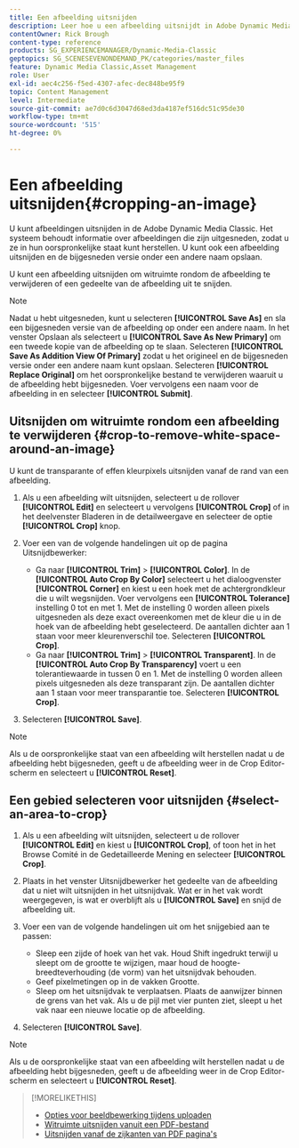 ```yaml
---
title: Een afbeelding uitsnijden
description: Leer hoe u een afbeelding uitsnijdt in Adobe Dynamic Media Classic.
contentOwner: Rick Brough
content-type: reference
products: SG_EXPERIENCEMANAGER/Dynamic-Media-Classic
geptopics: SG_SCENESEVENONDEMAND_PK/categories/master_files
feature: Dynamic Media Classic,Asset Management
role: User
exl-id: aec4c256-f5ed-4307-afec-dec848be95f9
topic: Content Management
level: Intermediate
source-git-commit: ae7d0c6d3047d68ed3da4187ef516dc51c95de30
workflow-type: tm+mt
source-wordcount: '515'
ht-degree: 0%

---
```


# Een afbeelding uitsnijden{#cropping-an-image}

U kunt afbeeldingen uitsnijden in de Adobe Dynamic Media Classic. Het systeem behoudt informatie over afbeeldingen die zijn uitgesneden, zodat u ze in hun oorspronkelijke staat kunt herstellen. U kunt ook een afbeelding uitsnijden en de bijgesneden versie onder een andere naam opslaan.

U kunt een afbeelding uitsnijden om witruimte rondom de afbeelding te verwijderen of een gedeelte van de afbeelding uit te snijden.

>[!NOTE]
>
>Nadat u hebt uitgesneden, kunt u selecteren **[!UICONTROL Save As]** en sla een bijgesneden versie van de afbeelding op onder een andere naam. In het venster Opslaan als selecteert u **[!UICONTROL Save As New Primary]** om een tweede kopie van de afbeelding op te slaan. Selecteren **[!UICONTROL Save As Addition View Of Primary]** zodat u het origineel en de bijgesneden versie onder een andere naam kunt opslaan. Selecteren **[!UICONTROL Replace Original]** om het oorspronkelijke bestand te verwijderen waaruit u de afbeelding hebt bijgesneden. Voer vervolgens een naam voor de afbeelding in en selecteer **[!UICONTROL Submit]**.

## Uitsnijden om witruimte rondom een afbeelding te verwijderen {#crop-to-remove-white-space-around-an-image}

U kunt de transparante of effen kleurpixels uitsnijden vanaf de rand van een afbeelding.

1. Als u een afbeelding wilt uitsnijden, selecteert u de rollover **[!UICONTROL Edit]** en selecteert u vervolgens **[!UICONTROL Crop]** of in het deelvenster Bladeren in de detailweergave en selecteer de optie **[!UICONTROL Crop]** knop.
1. Voer een van de volgende handelingen uit op de pagina Uitsnijdbewerker:

   * Ga naar **[!UICONTROL Trim]** > **[!UICONTROL Color]**. In de **[!UICONTROL Auto Crop By Color]** selecteert u het dialoogvenster **[!UICONTROL Corner]** en kiest u een hoek met de achtergrondkleur die u wilt wegsnijden. Voer vervolgens een **[!UICONTROL Tolerance]** instelling 0 tot en met 1. Met de instelling 0 worden alleen pixels uitgesneden als deze exact overeenkomen met de kleur die u in de hoek van de afbeelding hebt geselecteerd. De aantallen dichter aan 1 staan voor meer kleurenverschil toe. Selecteren **[!UICONTROL Crop]**.
   * Ga naar **[!UICONTROL Trim]** > **[!UICONTROL Transparent]**. In de **[!UICONTROL Auto Crop By Transparency]** voert u een tolerantiewaarde in tussen 0 en 1. Met de instelling 0 worden alleen pixels uitgesneden als deze transparant zijn. De aantallen dichter aan 1 staan voor meer transparantie toe. Selecteren **[!UICONTROL Crop]**.

1. Selecteren **[!UICONTROL Save]**.

>[!NOTE]
>
>Als u de oorspronkelijke staat van een afbeelding wilt herstellen nadat u de afbeelding hebt bijgesneden, geeft u de afbeelding weer in de Crop Editor-scherm en selecteert u **[!UICONTROL Reset]**.

## Een gebied selecteren voor uitsnijden {#select-an-area-to-crop}

1. Als u een afbeelding wilt uitsnijden, selecteert u de rollover **[!UICONTROL Edit]** en kiest u **[!UICONTROL Crop]**, of toon het in het Browse Comité in de Gedetailleerde Mening en selecteer **[!UICONTROL Crop]**.

1. Plaats in het venster Uitsnijdbewerker het gedeelte van de afbeelding dat u niet wilt uitsnijden in het uitsnijdvak. Wat er in het vak wordt weergegeven, is wat er overblijft als u **[!UICONTROL Save]** en snijd de afbeelding uit.
1. Voer een van de volgende handelingen uit om het snijgebied aan te passen:

   * Sleep een zijde of hoek van het vak. Houd Shift ingedrukt terwijl u sleept om de grootte te wijzigen, maar houd de hoogte-breedteverhouding (de vorm) van het uitsnijdvak behouden.
   * Geef pixelmetingen op in de vakken Grootte.
   * Sleep om het uitsnijdvak te verplaatsen. Plaats de aanwijzer binnen de grens van het vak. Als u de pijl met vier punten ziet, sleept u het vak naar een nieuwe locatie op de afbeelding.

1. Selecteren **[!UICONTROL Save]**.

>[!NOTE]
>
>Als u de oorspronkelijke staat van een afbeelding wilt herstellen nadat u de afbeelding hebt bijgesneden, geeft u de afbeelding weer in de Crop Editor-scherm en selecteert u **[!UICONTROL Reset]**.

>[!MORELIKETHIS]
>
>* [Opties voor beeldbewerking tijdens uploaden](image-editing-options-upload.md#image-editing-options-at-upload)
>* [Witruimte uitsnijden vanuit een PDF-bestand](pdfs.md#cropping_white_space_from_a_pdf_file)
>* [Uitsnijden vanaf de zijkanten van PDF pagina&#39;s](pdfs.md#cropping_from_the_sides_of_pdf_pages)
